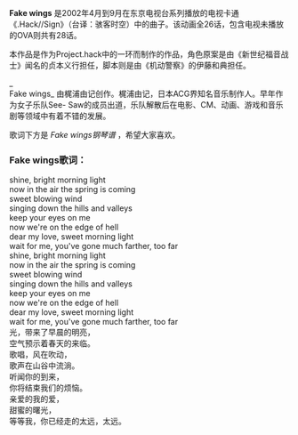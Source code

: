 

**Fake wings**
是2002年4月到9月在东京电视台系列播放的电视卡通《.Hack//Sign》（台译：骇客时空）中的曲子。该动画全26话，包含电视未播放的OVA则共有28话。

  
本作品是作为Project.hack中的一环而制作的作品，角色原案是由《新世纪福音战士》闻名的贞本义行担任，脚本则是由《机动警察》的伊藤和典担任。

_  
Fake wings_ 由梶浦由记创作。梶浦由记，日本ACG界知名音乐制作人。早年作为女子乐队See-
Saw的成员出道，乐队解散后在电影、CM、动画、游戏和音乐剧等领域中有着不错的发展。

  
歌词下方是 _Fake wings钢琴谱_ ，希望大家喜欢。

### Fake wings歌词：

shine, bright morning light  
now in the air the spring is coming  
sweet blowing wind  
singing down the hills and valleys  
keep your eyes on me  
now we're on the edge of hell  
dear my love, sweet morning light  
wait for me, you've gone much farther, too far  
shine, bright morning light  
now in the air the spring is coming  
sweet blowing wind  
singing down the hills and valleys  
keep your eyes on me  
now we're on the edge of hell  
dear my love, sweet morning light  
wait for me, you've gone much farther, too far  
光，带来了早晨的明亮，  
空气预示着春天的来临。  
歌唱，风在吹动，  
歌声在山谷中流淌。  
听闻你的到来，  
你将结束我们的烦恼。  
亲爱的我的爱，  
甜蜜的曙光，  
等等我，你已经走的太远，太远。

